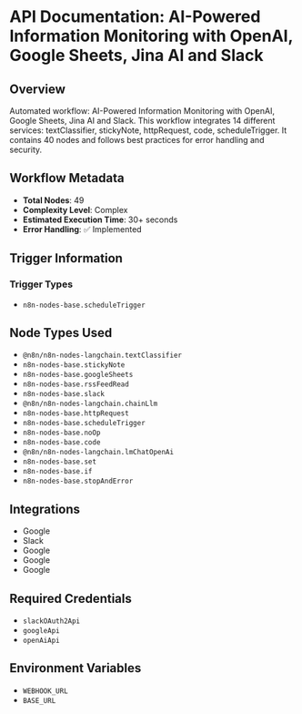 # API Documentation: AI-Powered Information Monitoring with OpenAI, Google Sheets, Jina AI and Slack

## Overview
Automated workflow: AI-Powered Information Monitoring with OpenAI, Google Sheets, Jina AI and Slack. This workflow integrates 14 different services: textClassifier, stickyNote, httpRequest, code, scheduleTrigger. It contains 40 nodes and follows best practices for error handling and security.

## Workflow Metadata
- **Total Nodes**: 49
- **Complexity Level**: Complex
- **Estimated Execution Time**: 30+ seconds
- **Error Handling**: ✅ Implemented

## Trigger Information
### Trigger Types
- `n8n-nodes-base.scheduleTrigger`

## Node Types Used
- `@n8n/n8n-nodes-langchain.textClassifier`
- `n8n-nodes-base.stickyNote`
- `n8n-nodes-base.googleSheets`
- `n8n-nodes-base.rssFeedRead`
- `n8n-nodes-base.slack`
- `@n8n/n8n-nodes-langchain.chainLlm`
- `n8n-nodes-base.httpRequest`
- `n8n-nodes-base.scheduleTrigger`
- `n8n-nodes-base.noOp`
- `n8n-nodes-base.code`
- `@n8n/n8n-nodes-langchain.lmChatOpenAi`
- `n8n-nodes-base.set`
- `n8n-nodes-base.if`
- `n8n-nodes-base.stopAndError`

## Integrations
- Google
- Slack
- Google
- Google
- Google

## Required Credentials
- `slackOAuth2Api`
- `googleApi`
- `openAiApi`

## Environment Variables
- `WEBHOOK_URL`
- `BASE_URL`
